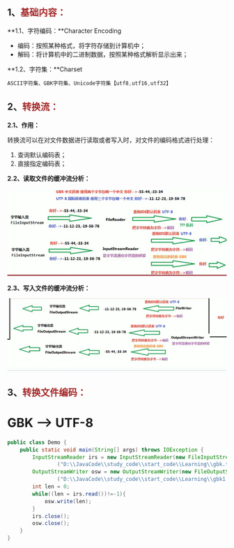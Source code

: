 ## 1、<span style="color:brown">基础内容：</span>

**1.1、字符编码：**Character Encoding

- 编码：按照某种格式，将字符存储到计算机中；
- 解码：将计算机中的二进制数据，按照某种格式解析显示出来；

**1.2、字符集：**Charset

```scss
ASCII字符集、GBK字符集、Unicode字符集【utf8,utf16,utf32】
```



## 2、<span style="color:brown">转换流：</span>

**2.1、作用：**

转换流可以在对文件数据进行读取或者写入时，对文件的编码格式进行处理：

1. 查询默认编码表；
2. 直接指定编码表；

**2.2、读取文件的缓冲流分析：**

![](https://raw.githubusercontent.com/root-bine/image/main/Typora-image/%E8%AF%BB%E5%8F%96%E6%96%87%E4%BB%B6.png)

**2.3、写入文件的缓冲流分析：**

![](https://raw.githubusercontent.com/root-bine/image/main/Typora-image/%E5%86%99%E5%85%A5%E6%96%87%E4%BB%B6.png)



## 3、<span style="color:brown">转换文件编码：</span>

# GBK --> UTF-8

```java
public class Demo {
    public static void main(String[] args) throws IOException {
        InputStreamReader irs = new InputStreamReader(new FileInputStream
                ("D:\\JavaCode\\study_code\\start_code\\Learning\\gbk.txt"), "GBK");
        OutputStreamWriter osw = new OutputStreamWriter(new FileOutputStream
                ("D:\\JavaCode\\study_code\\start_code\\Learning\\gbk1.0.txt"), "UTF-8");
        int len = 0;
        while((len = irs.read())!=-1){
            osw.write(len);
        }
        irs.close();
        osw.close();
    }
}
```